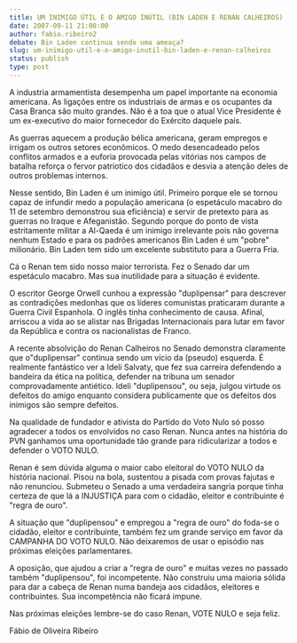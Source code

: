 ```yaml
---
title: UM INIMIGO ÚTIL E O AMIGO INÚTIL (BIN LADEN E RENAN CALHEIROS)
date: 2007-09-11 21:00:00
author: fabio.ribeiro2
debate: Bin Laden continua sendo uma ameaça?
slug: um-inimigo-util-e-o-amigo-inutil-bin-laden-e-renan-calheiros
status: publish 
type: post
---
```


  
  
A industria armamentista desempenha um papel importante na economia americana. As ligações entre os industriais de armas e os ocupantes da Casa Branca são muito grandes. Não é a toa que o atual Vice Presidente é um ex-executivo do maior fornecedor do Exército daquele país.  
  
As guerras aquecem a produção bélica americana, geram empregos e irrigam os outros setores econômicos. O medo desencadeado pelos conflitos armados e a euforia provocada pelas vitórias nos campos de batalha reforça o fervor patriotico dos cidadãos e desvia a atenção deles de outros problemas internos.  
  
Nesse sentido, Bin Laden é um inimigo útil. Primeiro porque ele se tornou capaz de infundir medo a população americana (o espetáculo macabro do 11 de setembro demonstrou sua eficiência) e servir de pretexto para as guerras no Iraque e Afeganistão. Segundo porque do ponto de vista estritamente militar a Al-Qaeda é um inimigo irrelevante pois não governa nenhum Estado e para os padrões americanos Bin Laden é um "pobre" milionário. Bin Laden tem sido um excelente substituto para a Guerra Fria.  
  
Cá o Renan tem sido nosso maior terrorista. Fez o Senado dar um espetáculo macabro. Mas sua inutilidade para a situação é evidente.  
  
O escritor George Orwell cunhou a expressão "duplipensar" para descrever as contradições medonhas que os líderes comunistas praticaram durante a Guerra Civil Espanhola. O inglês tinha conhecimento de causa. Afinal, arriscou a vida ao se alistar nas Brigadas Internacionais para lutar em favor da República e contra os nacionalistas de Franco.  
  
A recente absolvição do Renan Calheiros no Senado demonstra claramente que o"duplipensar" continua sendo um vício da (pseudo) esquerda. É realmente fantástico ver a Ideli Salvaty, que fez sua carreira defendendo a bandeira da ética na política, defender na tribuna um senador comprovadamente antiético. Ideli "duplipensou", ou seja, julgou virtude os defeitos do amigo enquanto considera publicamente que os defeitos dos inimigos são sempre defeitos.  
  
Na qualidade de fundador e ativista do Partido do Voto Nulo só posso agradecer a todos os envolvidos no caso Renan. Nunca antes na história do PVN ganhamos uma oportunidade tão grande para ridicularizar a todos e defender o VOTO NULO.  
  
Renan é sem dúvida alguma o maior cabo eleitoral do VOTO NULO da história nacional. Pisou na bola, sustentou a pisada com provas fajutas e não renunciou. Submeteu o Senado a uma verdadeira sangria porque tinha certeza de que lá a INJUSTIÇA para com o cidadão, eleitor e contribuinte é "regra de ouro".  
  
A situação que "duplipensou" e empregou a "regra de ouro" do foda-se o cidadão, eleitor e contribuinte, também fez um grande serviço em favor da CAMPANHA DO VOTO NULO. Não deixaremos de usar o episódio nas próximas eleições parlamentares.  
  
A oposição, que ajudou a criar a "regra de ouro" e muitas vezes no passado também "duplipensou", foi incompetente. Não construiu uma maioria sólida para dar a cabeça de Renan numa bandeja aos cidadãos, eleitores e contribuintes. Sua incompetência não ficará impune.  
  
Nas próximas eleições lembre-se do caso Renan, VOTE NULO e seja feliz.  
  
Fábio de Oliveira Ribeiro

